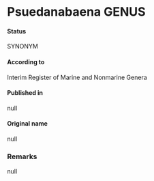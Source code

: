 Psuedanabaena GENUS
=======

#### Status
SYNONYM

#### According to
Interim Register of Marine and Nonmarine Genera

#### Published in
null

#### Original name
null

### Remarks
null